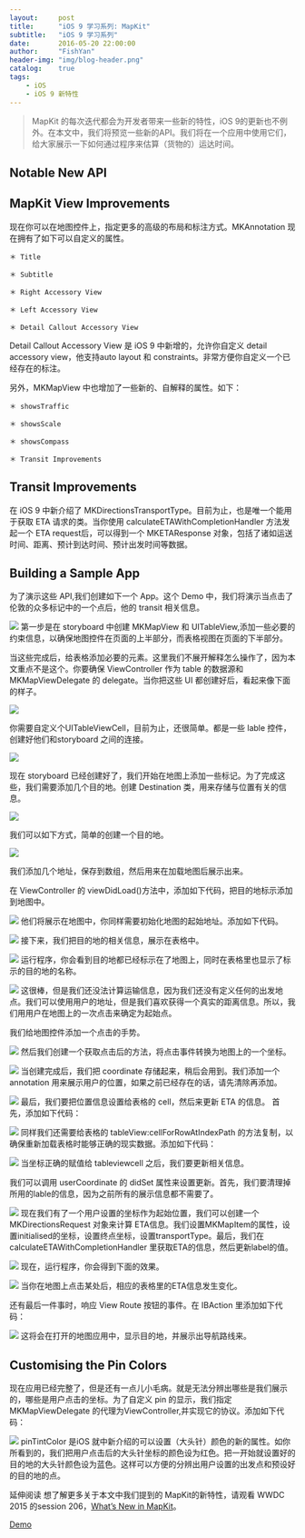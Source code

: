 ```yaml
---
layout:     post
title:      "iOS 9 学习系列: MapKit"
subtitle:   "iOS 9 学习系列"
date:       2016-05-20 22:00:00
author:     "FishYan"
header-img: "img/blog-header.png" 
catalog:    true
tags:
    - iOS
    - iOS 9 新特性
---
```


>MapKit 的每次迭代都会为开发者带来一些新的特性，iOS 9的更新也不例外。在本文中，我们将预览一些新的API。我们将在一个应用中使用它们，给大家展示一下如何通过程序来估算（货物的）运达时间。

## Notable New API
## MapKit View Improvements
现在你可以在地图控件上，指定更多的高级的布局和标注方式。MKAnnotation 现在拥有了如下可以自定义的属性。
```
＊ Title

＊ Subtitle

＊ Right Accessory View

＊ Left Accessory View

＊ Detail Callout Accessory View
```
Detail Callout Accessory View 是 iOS 9 中新增的，允许你自定义 detail accessory view，他支持auto layout 和 constraints。非常方便你自定义一个已经存在的标注。

另外，MKMapView 中也增加了一些新的、自解释的属性。如下：
```
＊ showsTraffic

＊ showsScale

＊ showsCompass

＊ Transit Improvements
```
## Transit Improvements
在 iOS 9 中新介绍了 MKDirectionsTransportType。目前为止，也是唯一个能用于获取 ETA 请求的类。当你使用 calculateETAWithCompletionHandler 方法发起一个 ETA request后，可以得到一个 MKETAResponse 对象，包括了诸如运送时间、距离、预计到达时间、预计出发时间等数据。

## Building a Sample App
为了演示这些 API,我们创建如下一个 App。这个 Demo 中，我们将演示当点击了伦敦的众多标记中的一个点后，他的 transit 相关信息。




![](http://upload-images.jianshu.io/upload_images/28255-19b746281877cb93.png?imageMogr2/auto-orient/strip%7CimageView2/2/w/1240)
第一步是在 storyboard 中创建 MKMapView 和 UITableView,添加一些必要的约束信息，以确保地图控件在页面的上半部分，而表格视图在页面的下半部分。

当这些完成后，给表格添加必要的元素。这里我们不展开解释怎么操作了，因为本文重点不是这个。你要确保 ViewController 作为 table 的数据源和 MKMapViewDelegate 的 delegate。当你把这些 UI 都创建好后，看起来像下面的样子。


![](http://upload-images.jianshu.io/upload_images/28255-7dd1992f1579570d.png?imageMogr2/auto-orient/strip%7CimageView2/2/w/1240)

你需要自定义个UITableViewCell，目前为止，还很简单。都是一些 lable 控件，创建好他们和storyboard 之间的连接。

![](http://upload-images.jianshu.io/upload_images/28255-f7beb031fd09d72e.png?imageMogr2/auto-orient/strip%7CimageView2/2/w/1240)

现在 storyboard 已经创建好了，我们开始在地图上添加一些标记。为了完成这些，我们需要添加几个目的地。创建 Destination 类，用来存储与位置有关的信息。

![](http://upload-images.jianshu.io/upload_images/28255-e25b5fea44ea86bc.png?imageMogr2/auto-orient/strip%7CimageView2/2/w/1240)

我们可以如下方式，简单的创建一个目的地。

![](http://upload-images.jianshu.io/upload_images/28255-9640922f6d304644.png?imageMogr2/auto-orient/strip%7CimageView2/2/w/1240)

我们添加几个地址，保存到数组，然后用来在加载地图后展示出来。

在 ViewController 的 viewDidLoad()方法中，添加如下代码，把目的地标示添加到地图中。


![](http://upload-images.jianshu.io/upload_images/28255-b683830dc3beea5d.png?imageMogr2/auto-orient/strip%7CimageView2/2/w/1240)
他们将展示在地图中，你同样需要初始化地图的起始地址。添加如下代码。


![](http://upload-images.jianshu.io/upload_images/28255-dcfc9048eff65fcd.png?imageMogr2/auto-orient/strip%7CimageView2/2/w/1240)
接下来，我们把目的地的相关信息，展示在表格中。


![](http://upload-images.jianshu.io/upload_images/28255-baa1e03fe66f6eae.png?imageMogr2/auto-orient/strip%7CimageView2/2/w/1240)
运行程序，你会看到目的地都已经标示在了地图上，同时在表格里也显示了标示的目的地的名称。


![](http://upload-images.jianshu.io/upload_images/28255-e508ddc116a4d101.png?imageMogr2/auto-orient/strip%7CimageView2/2/w/1240)
这很棒，但是我们还没法计算运输信息，因为我们还没有定义任何的出发地点。我们可以使用用户的地址，但是我们喜欢获得一个真实的距离信息。所以，我们用用户在地图上的一次点击来确定为起始点。

我们给地图控件添加一个点击的手势。


![](http://upload-images.jianshu.io/upload_images/28255-edcd0851816eaaf3.png?imageMogr2/auto-orient/strip%7CimageView2/2/w/1240)
然后我们创建一个获取点击后的方法，将点击事件转换为地图上的一个坐标。


![](http://upload-images.jianshu.io/upload_images/28255-d59042cfe3f5f9f6.png?imageMogr2/auto-orient/strip%7CimageView2/2/w/1240)
当创建完成后，我们把 coordinate 存储起来，稍后会用到。我们添加一个 annotation 用来展示用户的位置，如果之前已经存在的话，请先清除再添加。


![](http://upload-images.jianshu.io/upload_images/28255-e6d7339acc4d63e5.png?imageMogr2/auto-orient/strip%7CimageView2/2/w/1240)
最后，我们要把位置信息设置给表格的 cell，然后来更新 ETA 的信息。 首先，添加如下代码：


![](http://upload-images.jianshu.io/upload_images/28255-69d2aca49138d202.png?imageMogr2/auto-orient/strip%7CimageView2/2/w/1240)
同样我们还需要给表格的 tableView:cellForRowAtIndexPath 的方法复制，以确保重新加载表格时能够正确的现实数据。添加如下代码：


![](http://upload-images.jianshu.io/upload_images/28255-edffffb260644d57.png?imageMogr2/auto-orient/strip%7CimageView2/2/w/1240)
当坐标正确的赋值给 tableviewcell 之后，我们要更新相关信息。

我们可以调用 userCoordinate 的 didSet 属性来设置更新。首先，我们要清理掉所用的lable的信息，因为之前所有的展示信息都不需要了。


![](http://upload-images.jianshu.io/upload_images/28255-ee1f448734ba2db7.png?imageMogr2/auto-orient/strip%7CimageView2/2/w/1240)
现在我们有了一个用户设置的坐标作为起始位置，我们可以创建一个MKDirectionsRequest 对象来计算 ETA信息。我们设置MKMapItem的属性，设置initialised的坐标，设置终点坐标，设置transportType。最后，我们在calculateETAWithCompletionHandler 里获取ETA的信息，然后更新label的值。


![](http://upload-images.jianshu.io/upload_images/28255-5b0abe27402d7fb9.png?imageMogr2/auto-orient/strip%7CimageView2/2/w/1240)
现在，运行程序，你会得到下面的效果。


![](http://upload-images.jianshu.io/upload_images/28255-066202e6ce4b98a7.png?imageMogr2/auto-orient/strip%7CimageView2/2/w/1240)
当你在地图上点击某处后，相应的表格里的ETA信息发生变化。

还有最后一件事时，响应 View Route 按钮的事件。在 IBAction 里添加如下代码：


![](http://upload-images.jianshu.io/upload_images/28255-52494d1eb93e4476.png?imageMogr2/auto-orient/strip%7CimageView2/2/w/1240)
这将会在打开的地图应用中，显示目的地，并展示出导航路线来。

## Customising the Pin Colors
现在应用已经完整了，但是还有一点儿小毛病。就是无法分辨出哪些是我们展示的，哪些是用户点击的坐标。为了自定义 pin 的显示，我们指定 MKMapViewDelegate 的代理为ViewController,并实现它的协议。添加如下代码：


![](http://upload-images.jianshu.io/upload_images/28255-c1e3949488dc9ab8.png?imageMogr2/auto-orient/strip%7CimageView2/2/w/1240)
pinTintColor 是iOS 就中新介绍的可以设置（大头针）颜色的新的属性。如你所看到的，我们把用户点击后的大头针坐标的颜色设为红色。把一开始就设置好的目的地的大头针颜色设为蓝色。这样可以方便的分辨出用户设置的出发点和预设好的目的地的点。

延伸阅读
想了解更多关于本文中我们提到的 MapKit的新特性，请观看 WWDC 2015 的session 206，[What’s New in MapKit](https://developer.apple.com/videos/wwdc/2015/?id=206)。

[Demo](https://github.com/shinobicontrols/iOS9-day-by-day/tree/master/10-MapKit-Transit)